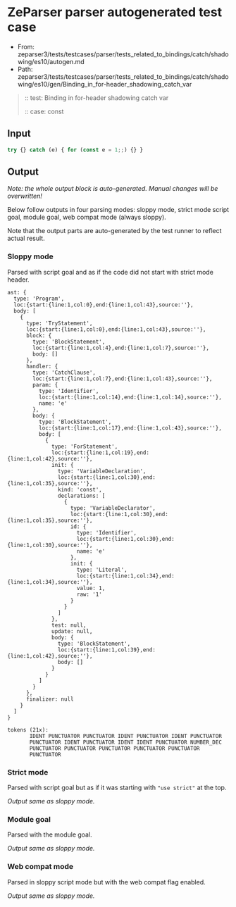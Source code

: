# ZeParser parser autogenerated test case

- From: zeparser3/tests/testcases/parser/tests_related_to_bindings/catch/shadowing/es10/autogen.md
- Path: zeparser3/tests/testcases/parser/tests_related_to_bindings/catch/shadowing/es10/gen/Binding_in_for-header_shadowing_catch_var

> :: test: Binding in for-header shadowing catch var
>
> :: case: const

## Input


`````js
try {} catch (e) { for (const e = 1;;) {} }
`````

## Output

_Note: the whole output block is auto-generated. Manual changes will be overwritten!_

Below follow outputs in four parsing modes: sloppy mode, strict mode script goal, module goal, web compat mode (always sloppy).

Note that the output parts are auto-generated by the test runner to reflect actual result.

### Sloppy mode

Parsed with script goal and as if the code did not start with strict mode header.

`````
ast: {
  type: 'Program',
  loc:{start:{line:1,col:0},end:{line:1,col:43},source:''},
  body: [
    {
      type: 'TryStatement',
      loc:{start:{line:1,col:0},end:{line:1,col:43},source:''},
      block: {
        type: 'BlockStatement',
        loc:{start:{line:1,col:4},end:{line:1,col:7},source:''},
        body: []
      },
      handler: {
        type: 'CatchClause',
        loc:{start:{line:1,col:7},end:{line:1,col:43},source:''},
        param: {
          type: 'Identifier',
          loc:{start:{line:1,col:14},end:{line:1,col:14},source:''},
          name: 'e'
        },
        body: {
          type: 'BlockStatement',
          loc:{start:{line:1,col:17},end:{line:1,col:43},source:''},
          body: [
            {
              type: 'ForStatement',
              loc:{start:{line:1,col:19},end:{line:1,col:42},source:''},
              init: {
                type: 'VariableDeclaration',
                loc:{start:{line:1,col:30},end:{line:1,col:35},source:''},
                kind: 'const',
                declarations: [
                  {
                    type: 'VariableDeclarator',
                    loc:{start:{line:1,col:30},end:{line:1,col:35},source:''},
                    id: {
                      type: 'Identifier',
                      loc:{start:{line:1,col:30},end:{line:1,col:30},source:''},
                      name: 'e'
                    },
                    init: {
                      type: 'Literal',
                      loc:{start:{line:1,col:34},end:{line:1,col:34},source:''},
                      value: 1,
                      raw: '1'
                    }
                  }
                ]
              },
              test: null,
              update: null,
              body: {
                type: 'BlockStatement',
                loc:{start:{line:1,col:39},end:{line:1,col:42},source:''},
                body: []
              }
            }
          ]
        }
      },
      finalizer: null
    }
  ]
}

tokens (21x):
       IDENT PUNCTUATOR PUNCTUATOR IDENT PUNCTUATOR IDENT PUNCTUATOR
       PUNCTUATOR IDENT PUNCTUATOR IDENT IDENT PUNCTUATOR NUMBER_DEC
       PUNCTUATOR PUNCTUATOR PUNCTUATOR PUNCTUATOR PUNCTUATOR
       PUNCTUATOR
`````

### Strict mode

Parsed with script goal but as if it was starting with `"use strict"` at the top.

_Output same as sloppy mode._

### Module goal

Parsed with the module goal.

_Output same as sloppy mode._

### Web compat mode

Parsed in sloppy script mode but with the web compat flag enabled.

_Output same as sloppy mode._

